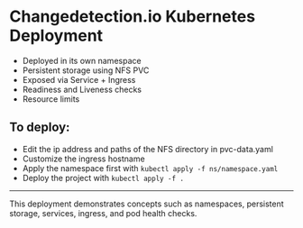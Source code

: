 # Changedetection.io Kubernetes Deployment

- Deployed in its own namespace
- Persistent storage using NFS PVC
- Exposed via Service + Ingress
- Readiness and Liveness checks
- Resource limits

## To deploy:
- Edit the ip address and paths of the NFS directory in pvc-data.yaml
- Customize the ingress hostname
- Apply the namespace first with `kubectl apply -f ns/namespace.yaml`
- Deploy the project with `kubectl apply -f .`

---
This deployment demonstrates concepts such as namespaces, persistent storage, services, ingress, and pod health checks.